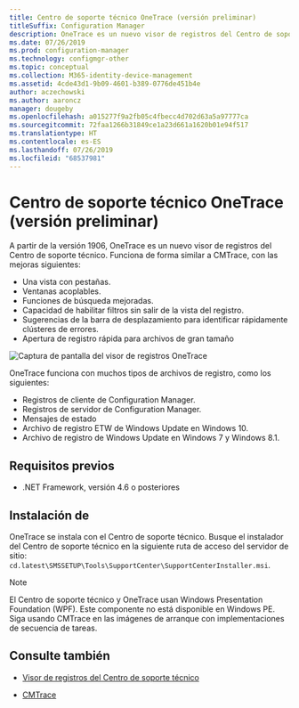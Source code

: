 ```yaml
---
title: Centro de soporte técnico OneTrace (versión preliminar)
titleSuffix: Configuration Manager
description: OneTrace es un nuevo visor de registros del Centro de soporte técnico que tiene mejoras relativas a CMTrace.
ms.date: 07/26/2019
ms.prod: configuration-manager
ms.technology: configmgr-other
ms.topic: conceptual
ms.collection: M365-identity-device-management
ms.assetid: 4cde43d1-9b09-4601-b389-0776de451b4e
author: aczechowski
ms.author: aaroncz
manager: dougeby
ms.openlocfilehash: a015277f9a2fb05c4fbecc4d702d63a5a97777ca
ms.sourcegitcommit: 72faa1266b31849ce1a23d661a1620b01e94f517
ms.translationtype: HT
ms.contentlocale: es-ES
ms.lasthandoff: 07/26/2019
ms.locfileid: "68537981"
---
```

# <a name="support-center-onetrace-preview"></a>Centro de soporte técnico OneTrace (versión preliminar)

<!--3555962-->

A partir de la versión 1906, OneTrace es un nuevo visor de registros del Centro de soporte técnico. Funciona de forma similar a CMTrace, con las mejoras siguientes:

- Una vista con pestañas.
- Ventanas acoplables.
- Funciones de búsqueda mejoradas.
- Capacidad de habilitar filtros sin salir de la vista del registro.
- Sugerencias de la barra de desplazamiento para identificar rápidamente clústeres de errores.
- Apertura de registro rápida para archivos de gran tamaño

![Captura de pantalla del visor de registros OneTrace](media/3555962-onetrace.png)

OneTrace funciona con muchos tipos de archivos de registro, como los siguientes:

- Registros de cliente de Configuration Manager.
- Registros de servidor de Configuration Manager.
- Mensajes de estado
- Archivo de registro ETW de Windows Update en Windows 10.
- Archivo de registro de Windows Update en Windows 7 y Windows 8.1.

## <a name="prerequisites"></a>Requisitos previos

- .NET Framework, versión 4.6 o posteriores

## <a name="install"></a>Instalación de

OneTrace se instala con el Centro de soporte técnico. Busque el instalador del Centro de soporte técnico en la siguiente ruta de acceso del servidor de sitio: `cd.latest\SMSSETUP\Tools\SupportCenter\SupportCenterInstaller.msi`.

> [!Note]  
> El Centro de soporte técnico y OneTrace usan Windows Presentation Foundation (WPF). Este componente no está disponible en Windows PE. Siga usando CMTrace en las imágenes de arranque con implementaciones de secuencia de tareas.  

## <a name="see-also"></a>Consulte también

- [Visor de registros del Centro de soporte técnico](/sccm/core/support/support-center-ui-reference#bkmk_log-viewer)

- [CMTrace](/sccm/core/support/cmtrace)
